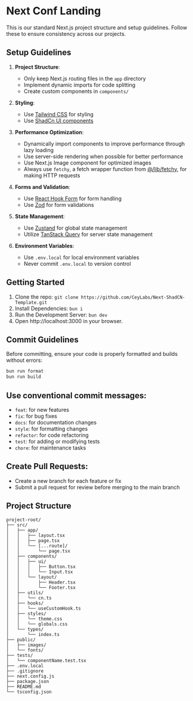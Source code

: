 # Next Conf Landing

This is our standard Next.js project structure and setup guidelines. Follow these to ensure consistency across our projects.

## Setup Guidelines

1. **Project Structure**:

    - Only keep Next.js routing files in the `app` directory
    - Implement dynamic imports for code splitting
    - Create custom components in `components/`

2. **Styling**:

    - Use [Tailwind CSS](https://tailwindcss.com/) for styling
    - Use [ShadCn UI components](https://ui.shadcn.com/)

3. **Performance Optimization**:

    - Dynamically import components to improve performance through lazy loading
    - Use server-side rendering when possible for better performance
    - Use Next.js Image component for optimized images
    - Always use `fetchy`, a fetch wrapper function from [@/lib/fetchy](https://github.com/CeyLabs/Next-ShadCN-Template/blob/rr/add-fetch-wrapper/src/lib/fetchy.ts), for making HTTP requests

4. **Forms and Validation**:

    - Use [React Hook Form](https://www.react-hook-form.com/) for form handling
    - Use [Zod](https://zod.dev/) for form validations

5. **State Management**:

    - Use [Zustand](https://github.com/pmndrs/zustand) for global state management
    - Utilize [TanStack Query](https://tanstack.com/query/latest) for server state management

6. **Environment Variables**:
    - Use `.env.local` for local environment variables
    - Never commit `.env.local` to version control

## Getting Started

1. Clone the repo: `git clone https://github.com/CeyLabs/Next-ShadCN-Template.git`
2. Install Dependencies: `bun i`
3. Run the Development Server: `bun dev`
4. Open http://localhost:3000 in your browser.

## Commit Guidelines

Before committing, ensure your code is properly formatted and builds without errors:

```bash
bun run format
bun run build
```

## Use conventional commit messages:

- `feat`: for new features
- `fix`: for bug fixes
- `docs`: for documentation changes
- `style`: for formatting changes
- `refactor`: for code refactoring
- `test`: for adding or modifying tests
- `chore`: for maintenance tasks

## Create Pull Requests:

- Create a new branch for each feature or fix
- Submit a pull request for review before merging to the main branch

## Project Structure

```plaintext
project-root/
├── src/
│   ├── app/
│   │   ├── layout.tsx
│   │   ├── page.tsx
│   │   └── [...route]/
│   │       └── page.tsx
│   ├── components/
│   │   ├── ui/
│   │   │   ├── Button.tsx
│   │   │   └── Input.tsx
│   │   └── layout/
│   │       ├── Header.tsx
│   │       └── Footer.tsx
│   ├── utils/
│   │   └── cn.ts
│   ├── hooks/
│   │   └── useCustomHook.ts
│   ├── styles/
│   │   └── theme.css
│   │   └── globals.css
│   └── types/
│       └── index.ts
├── public/
│   ├── images/
│   └── fonts/
├── tests/
│   └── componentName.test.tsx
├── .env.local
├── .gitignore
├── next.config.js
├── package.json
├── README.md
└── tsconfig.json
```
